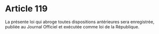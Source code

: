 # Article 119

La présente loi qui abroge toutes dispositions antérieures sera enregistrée, publiée au Journal Officiel et exécutée comme loi de la République.